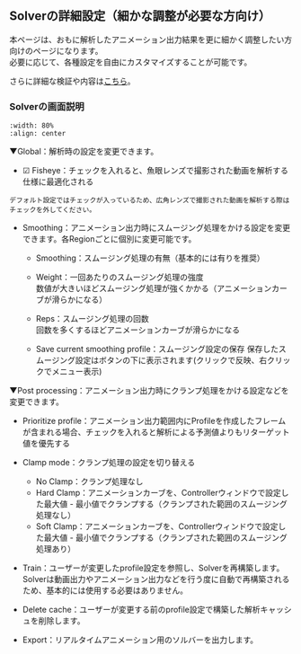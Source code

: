 ## Solverの詳細設定（細かな調整が必要な方向け）
本ページは、おもに解析したアニメーション出力結果を更に細かく調整したい方向けのページになります。  
必要に応じて、各種設定を自由にカスタマイズすることが可能です。  

さらに詳細な検証や内容は[こちら](https://zukunfcs.github.io/fcs-doc-advanced/latest/jp/index.html#)。

### Solverの画面説明

```{figure} images/Sol001.png
:width: 80%
:align: center
```


▼Global：解析時の設定を変更できます。
- ☑ Fisheye：チェックを入れると、魚眼レンズで撮影された動画を解析する仕様に最適化される
```{note}
デフォルト設定ではチェックが入っているため、広角レンズで撮影された動画を解析する際はチェックを外してください。
```

- Smoothing：アニメーション出力時にスムージング処理をかける設定を変更できます。各Regionごとに個別に変更可能です。  
  - Smoothing：スムージング処理の有無（基本的には有りを推奨）
  - Weight：一回あたりのスムージング処理の強度  
    数値が大きいほどスムージング処理が強くかかる（アニメーションカーブが滑らかになる）
  - Reps：スムージング処理の回数  
    回数を多くするほどアニメーションカーブが滑らかになる

  - Save current smoothing profile：スムージング設定の保存
    保存したスムージング設定はボタンの下に表示されます(クリックで反映、右クリックでメニュー表示)

▼Post processing：アニメーション出力時にクランプ処理をかける設定などを変更できます。
- Prioritize profile：アニメーション出力範囲内にProfileを作成したフレームが含まれる場合、チェックを入れると解析による予測値よりもリターゲット値を優先する
- Clamp mode：クランプ処理の設定を切り替える
  - No Clamp：クランプ処理なし
  - Hard Clamp：アニメーションカーブを、Controllerウィンドウで設定した最大値 - 最小値でクランプする（クランプされた範囲のスムージング処理なし）
  - Soft Clamp：アニメーションカーブを、Controllerウィンドウで設定した最大値 - 最小値でクランプする（クランプされた範囲のスムージング処理あり）

- Train：ユーザーが変更したprofile設定を参照し、Solverを再構築します。  
  Solverは動画出力やアニメーション出力などを行う度に自動で再構築されるため、基本的には使用する必要はありません。  
- Delete cache：ユーザーが変更する前のprofile設定で構築した解析キャッシュを削除します。  
- Export：リアルタイムアニメーション用のソルバーを出力します。
